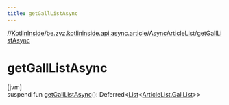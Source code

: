 ```yaml
---
title: getGallListAsync
---
```

//[KotlinInside](../../../index.html)/[be.zvz.kotlininside.api.async.article](../index.html)/[AsyncArticleList](index.html)/[getGallListAsync](get-gall-list-async.html)



# getGallListAsync



[jvm]\
suspend fun [getGallListAsync](get-gall-list-async.html)(): Deferred&lt;[List](https://kotlinlang.org/api/latest/jvm/stdlib/kotlin.collections/-list/index.html)&lt;[ArticleList.GallList](../../be.zvz.kotlininside.api.article/-article-list/-gall-list/index.html)&gt;&gt;




